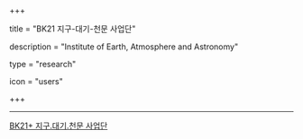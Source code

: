 +++
title = "BK21 지구-대기-천문 사업단"
description = "Institute of Earth, Atmosphere and Astronomy"
type = "research"
icon = "users"
+++
_ _ _


<!--more-->

[BK21+ 지구.대기.천문 사업단](http://bk21eaa.yonsei.ac.kr)
